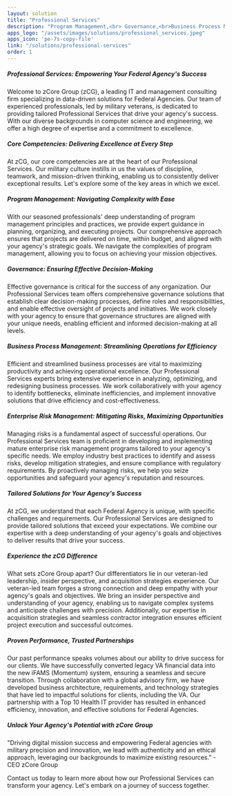 ```yaml
---
layout: solution
title: "Professional Services"
description: "Program Management,<br> Governance,<br>Business Process Management<br>and Enterprise Risk Management"
apps_logo: "/assets/images/solutions/professional_services.jpeg"
apps_icon: 'pe-7s-copy-file'
link: "/solutions/professional-services"
order: 1
---
```

>
##### Professional Services: Empowering Your Federal Agency's Success
Welcome to zCore Group (zCG), a leading IT and management consulting firm specializing in data-driven solutions for Federal Agencies. Our team of experienced professionals, led by military veterans, is dedicated to providing tailored Professional Services that drive your agency's success. With our diverse backgrounds in computer science and engineering, we offer a high degree of expertise and a commitment to excellence.

##### Core Competencies: Delivering Excellence at Every Step
At zCG, our core competencies are at the heart of our Professional Services. Our military culture instills in us the values of discipline, teamwork, and mission-driven thinking, enabling us to consistently deliver exceptional results. Let's explore some of the key areas in which we excel.

##### Program Management: Navigating Complexity with Ease
With our seasoned professionals' deep understanding of program management principles and practices, we provide expert guidance in planning, organizing, and executing projects. Our comprehensive approach ensures that projects are delivered on time, within budget, and aligned with your agency's strategic goals. We navigate the complexities of program management, allowing you to focus on achieving your mission objectives.

##### Governance: Ensuring Effective Decision-Making
Effective governance is critical for the success of any organization. Our Professional Services team offers comprehensive governance solutions that establish clear decision-making processes, define roles and responsibilities, and enable effective oversight of projects and initiatives. We work closely with your agency to ensure that governance structures are aligned with your unique needs, enabling efficient and informed decision-making at all levels.

##### Business Process Management: Streamlining Operations for Efficiency
Efficient and streamlined business processes are vital to maximizing productivity and achieving operational excellence. Our Professional Services experts bring extensive experience in analyzing, optimizing, and redesigning business processes. We work collaboratively with your agency to identify bottlenecks, eliminate inefficiencies, and implement innovative solutions that drive efficiency and cost-effectiveness.

##### Enterprise Risk Management: Mitigating Risks, Maximizing Opportunities
Managing risks is a fundamental aspect of successful operations. Our Professional Services team is proficient in developing and implementing mature enterprise risk management programs tailored to your agency's specific needs. We employ industry best practices to identify and assess risks, develop mitigation strategies, and ensure compliance with regulatory requirements. By proactively managing risks, we help you seize opportunities and safeguard your agency's reputation and resources.

##### Tailored Solutions for Your Agency's Success
At zCG, we understand that each Federal Agency is unique, with specific challenges and requirements. Our Professional Services are designed to provide tailored solutions that exceed your expectations. We combine our expertise with a deep understanding of your agency's goals and objectives to deliver results that drive your success.

##### Experience the zCG Difference
What sets zCore Group apart? Our differentiators lie in our veteran-led leadership, insider perspective, and acquisition strategies experience. Our veteran-led team forges a strong connection and deep empathy with your agency's goals and objectives. We bring an insider perspective and understanding of your agency, enabling us to navigate complex systems and anticipate challenges with precision. Additionally, our expertise in acquisition strategies and seamless contractor integration ensures efficient project execution and successful outcomes.

##### Proven Performance, Trusted Partnerships
Our past performance speaks volumes about our ability to drive success for our clients. We have successfully converted legacy VA financial data into the new iFAMS (Momentum) system, ensuring a seamless and secure transition. Through collaboration with a global advisory firm, we have developed business architecture, requirements, and technology strategies that have led to impactful solutions for clients, including the VA. Our partnership with a Top 10 Health IT provider has resulted in enhanced efficiency, innovation, and effective solutions for Federal Agencies.

##### Unlock Your Agency's Potential with zCore Group
"Driving digital mission success and empowering Federal agencies with military precision and innovation, we lead with authenticity and an ethical approach, leveraging our backgrounds to maximize existing resources." - CEO zCore Group

Contact us today to learn more about how our Professional Services can transform your agency. Let's embark on a journey of success together.
